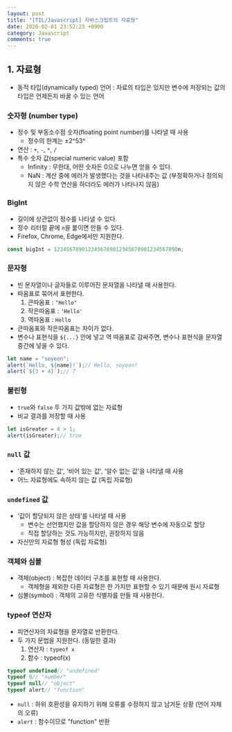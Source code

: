 ```yaml
---
layout: post
title: "[TIL/Javascript] 자바스크립트의 자료형"
date: 2020-02-01 23:52:23 +0900
category: Javascript
comments: true
---
```


## 1. 자료형

* 동적 타입(dynamically typed) 언어 : 자료의 타입은 있지만 변수에 저장되는 값의 타입은 언제든지 바꿀 수 있는 언어


### 숫자형 (number type)

* 정수 및 부동소수점 숫자(floating point number)를 나타낼 때 사용
  * 정수의 한계는 ±2^53^
* 연산 : `+`, `-`, `*`, `/`
* 특수 숫자 값(special numeric value) 포함
  * Infinity : 무한대, 어떤 숫자든 0으로 나누면 얻을 수 있다.
  * NaN : 계산 중에 에러가 발생했다는 것을 나타내주는 값 (부정확하거나 정의되지 않은 수학 연산을 하더라도 에러가 나타나지 않음)


### BigInt

* 길이에 상관없이 정수를 나타낼 수 있다.
* 정수 리터럴 끝에 `n`을 붙이면 만들 수 있다.
* Firefox, Chrome, Edge에서만 지원한다. 

```javascript
const bigInt = 1234567890123456789012345678901234567890n;
```


### 문자형

* 빈 문자열이나 글자들로 이루어진 문자열을 나타낼 때 사용한다.
* 따옴표로 묶어서 표현한다.
  1. 큰따옴표 : `"Hello"`
  2. 작은따옴표 : `'Hello'`
  3. 역따옴표 : ``Hello``
* 큰따옴표와 작은따옴표는 차이가 없다.
* 변수나 표현식을 `${...}` 안에 넣고 역 따옴표로 감싸주면, 변수나 표현식을 문자열 중간에 넣을 수 있다.

```javascript
let name = "soyeon";
alert(`Hello, ${name}!`);// Hello, soyeon!
alert(`${3 + 4}`);// 7
```


### 불린형

* `true`와 `false` 두 가지 값밖에 없는 자료형
* 비교 결과를 저장할 때 사용

```javascript
let isGreater = 4 > 1;
alert(isGreater);// true
```


### `null` 값

* '존재하지 않는 값', '비어 있는 값', '알수 없는 값'을 나타낼 때 사용
* 어느 자료형에도 속하지 않는 값 (독립 자료형)


### `undefined` 값

* '값이 할당되지 않은 상태'를 나타낼 때 사용
  * 변수는 선언했지만 값을 할당하지 않은 경우 해당 변수에 자동으로 할당
  * 직접 할당하는 것도 가능하지만, 권장하지 않음
* 자신만의 자료형 형성 (독립 자료형)


### 객체와 심볼

* 객체(object) : 복잡한 데이터 구조를 표현할 때 사용한다.
  * 객체형을 제외한 다른 자료형은 한 가지만 표현할 수 있기 때문에 원시 자료형
* 심볼(symbol) : 객체의 고유한 식별자를 만들 때 사용한다.


### typeof 연산자

* 피연산자의 자료형을 문자열로 반환한다.
* 두 가지 문법을 지원한다. (동일한 결과)
  1. 연산자 : `typeof x`
  2. 함수 : typeof(x)

```javascript
typeof undefined// "undefined"
typeof 0// "number"
typeof null// "object"
typeof alert// "function"
```
* `null` : 하위 호환성을 유지하기 위해 오류를 수정하지 않고 남겨둔 상황 (언어 자체의 오류)
* `alert` : 함수이므로 "function" 반환
 

